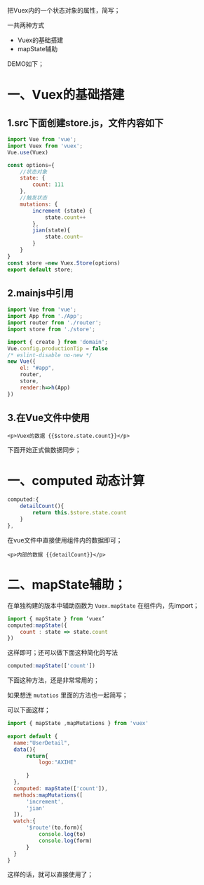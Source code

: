 把Vuex内的一个状态对象的属性，简写；

一共两种方式
- Vuex的基础搭建
- mapState辅助

DEMO如下；

# 一、Vuex的基础搭建

## 1.src下面创建store.js，文件内容如下

```javascript
import Vue from 'vue';
import Vuex from 'vuex';
Vue.use(Vuex)

const options={
    //状态对象
    state: {
        count: 111
    },
    //触发状态
    mutations: {
        increment (state) { 
            state.count++ 
        },
        jian(state){ 
            state.count– 
        }
    }
}
const store =new Vuex.Store(options)
export default store;
```

## 2.mainjs中引用

```javascript
import Vue from 'vue';
import App from './App';
import router from './router';
import store from './store';

import { create } from 'domain';
Vue.config.productionTip = false
/* eslint-disable no-new */
new Vue({
    el: "#app",
    router,
    store,
    render:h=>h(App)
})
```

## 3.在Vue文件中使用

`<p>Vuex的数据 {{$store.state.count}}</p>`

下面开始正式做数据同步；

# 一、computed 动态计算

```javascript
computed:{
    detailCount(){
        return this.$store.state.count
    }
},
```

在vue文件中直接使用组件内的数据即可；

`<p>内部的数据 {{detailCount}}</p>`

# 二、mapState辅助；

在单独构建的版本中辅助函数为 `Vuex.mapState` 在组件内，先import；

```javascript
import { mapState } from ‘vuex’
computed:mapState({
    count : state => state.count
})
```
这样即可；还可以做下面这种简化的写法

```javascript
computed:mapState(['count'])
```

下面这种方法，还是非常常用的；

如果想连 `mutatios` 里面的方法也一起简写；

可以下面这样；

```javascript
import { mapState ,mapMutations } from 'vuex'
 
export default {
  name:"UserDetail",
  data(){
      return{
          logo:"AXIHE"
 
      }
  },
  computed: mapState(['count']),
  methods:mapMutations([
      'increment',
      'jian'
  ]),
  watch:{
      '$route'(to,form){
          console.log(to)
          console.log(form)
      }
  }
}
```
这样的话，就可以直接使用了；